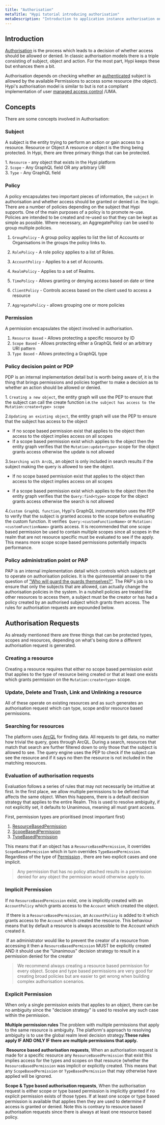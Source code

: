 ```yaml
---
title: "Authorisation"
metaTitle: "Hypi tutorial introducing authorisation"
metaDescription: "Introduction to application instance authorisation on the Hypi platform"
---
```


## Introduction
[Authorisation](https://en.wikipedia.org/wiki/Authorization) is the process which leads to a decision of whether access should be allowed or denied. In classic authorisation models there is a triple consisting of subject, object and action. For the most part, Hypi keeps these but enhances them a bit.

Authorisation depends on checking whether an [authenticated](https://en.wikipedia.org/wiki/Authentication) subject is allowed by the available Permissions to access some resource (the object). Hypi's authorisation model is similar to but is not a compliant implementation of user 
 [managed access control](https://en.wikipedia.org/wiki/User-Managed_Access) /UMA.
 
 ## Concepts
 There are some concepts involved in Authorisation:

### Subject
A subject is the entity trying to perform an action or gain access to a resource.
Resource or Object
A resource or object is the thing being protected. In Hypi, there are three primary things that can be protected.

​1. `Resource` - any object that exists in the Hypi platform  
​2. `Scope` - Any GraphQL field OR any arbitrary URI   
​3. `Type` - Any GraphQL field
 
 ### Policy
 A policy encapsulates two important pieces of information, the `subject` in authorisation and whether access should be granted or denied i.e. the logic. There are a number of policies depending on the subject that Hypi supports. One of the main purposes of a policy is to promote re-use. Policies are intended to be created and re-used so that they can be kept as simple as possible. Where necessary, an AggregatePolicy can be used to group multiple policies.
 
 1. `GroupPolicy` - A group policy applies to list the list of Accounts or Organisations in the groups the policy links to.
 
 1. `RolePolicy` - A role policy applies to a list of Roles.
 
 1. `AccountPolicy` - Applies to a set of Accounts.
 
 1. `RealmPolicy` - Applies to a set of Realms.
 
 1. `TimePolicy` - Allows granting or denying access based on date or time
 
 1. `ClientPolicy` - Controls access based on the client used to access a resource
 
 1. `AggregatePolicy` - allows grouping one or more policies

### ​Permission​
A permission encapsulates the object involved in authorisation.  
     
1. `‌​Resource Based` - Allows protecting a specific resource by ID  
1. `Scope Based` - Allows protecting either a GraphQL field or an arbitrary URI pattern  
1. `Type Based` - Allows protecting a GraphQL type

### Policy decision point or PDP
PDP is an internal implementation detail but is worth being aware of, it is the thing that brings permissions and policies together to make a decision as to whether an action should be allowed or denied.

‌1. `Creating a new object`, the entity graph will use the PEP to ensure that the subject can call the create function i.e.`the subject has access to the Mutation:create<type> scope`  

2.`Updating an existing object`, the entity graph will use the PEP to ensure that the subject has access to the object                                               
   * If no scope based permission exist that applies to the object then access to the object implies access on all scopes
   * If a scope based permission exist which applies to the object then the entity graph verifies that the `Mutation:update<type>` scope for the object grants access otherwise the update is not allowed
   
3.`Searching with ArcQL`, an object is only included in search results if the subject making the query is allowed to see the object.
   * If no scope based permission exist that applies to the object then access to the object implies access on all scopes

   * If a scope based permission exist which applies to the object then the entity graph verifies that the `Query:find<type>` scope for the object grants access otherwise the search is not allowed

4.`Custom GraphQL function`, Hypi's GraphQL instrumentation uses the PEP to verify that the subject is granted access to the scope before evaluating the custom function. It verifies` Query:<customFunctionName>` or `Mutation:<customFunctionName>` grants access. It is recommended that one scope based permission be used to contain multiple scopes since all scopes in the realm that are not resource specific must be evaluated to see if the apply. This means more scope scope based permissions potentially impacts performance.
 
### Policy administration point or PAP
PAP is an internal implementation detail which controls which subjects get to operate on authorisation policies. It is the quintessential answer to the question of ["Who will guard the guards themselves?"](https://en.wikipedia.org/wiki/Quis_custodiet_ipsos_custodes%3F). The PAP's job is to ensure that only the subjects that are allowed, can actually change the authorisation policies in the system. In a nutshell policies are treated like other resources to access them, a subject must be the creator or has had a policy created by an authorised subject which grants them access. The rules for authorisation requests are expounded below.
 
## Authorisation Requests
As already mentioned there are three things that can be protected types, scopes and resources, depending on what's being done a different authorisation request is generated.
 
### Creating a resource
Creating a resource requires that either no scope based permission exist that applies to the type of resource being created or that at least one exists which grants permission on the `Mutation:create<type>` scope.
 
### Update, Delete and Trash, Link and Unlinking a resource
All of these operate on existing resources and as such generates an authorisation request which can type, scope and/or resource based permissions.
 
### ‌Searching for resources
The platform uses [ArcQL](02-arcql.md) for finding data. All requests to get data, no matter how trivial the query, goes through ArcQL. During a search, resources that match that search are further filtered down to only those that the subject is allowed to see. The query engine uses the PEP to check if the subject can see the resource and if it says no then the resource is not included in the matching resources.
 
### Evaluation of authorisation requests
Evaluation follows a series of rules that may not necessarily be intuitive at first. In the first place, we allow multiple permissions to be defined that affects the same object. When this happens, there is a default decision strategy that applies to the entire Realm. This is used to resolve ambiguity, if not explicitly set, it defaults to Unanimous, meaning all must grant access.

First, permission types are prioritised (most important first)

1. [ResourceBasedPermission](./04-authorisation/01-permissions.md)   
2. [ScopeBasedPermission](./04-authorisation/01-permissions.md)     
3. [TypeBasedPermission](./04-authorisation/01-permissions.md)   

 
This means that if an object has a `ResourceBasedPermission`, it overrides `ScopeBasedPermission` which in turn overrides `TypeBasedPermission`.
Regardless of the type of [Permission](./04-authorisation/01-permissions.md) , there are two explicit cases and one implicit.

> Any permission that has no policy attached results in a permission denied for any object the permission would otherwise apply to.


### Implicit Permission
If no `ResourceBasedPermission` exist, one is implicitly created with an `AccountPolicy` which grants access to the `Account` which created the object.

‌
If there is a `ResourceBasedPermission`, an `AccountPolicy` is added to it which grants access to the `Account` which created the resource. This behaviour means that by default a resource is always accessible to the Account which created it.

‌
If an administrator would like to prevent the creator of a resource from accessing it then a `ResourceBasedPermission` MUST be explicitly created AND it should use the "Unanimous" decision strategy to result in a permission denied for the creator

> We recommend always creating a resource based permission for every object. Scope and type based permissions are very good for creating broad policies but are easier to get wrong when building complex authorisation scenarios.

 ### Explicit Permission
When only a single permission exists that applies to an object, there can be no ambiguity since the "decision strategy" is used to resolve any such case within the permission.

**Multiple permission rules** 
The problem with multiple permissions that apply to the same resource is ambiguity. The platform's approach to resolving ambiguity is to use the global realm level decision strategy.**These rules apply IF AND ONLY IF there are multiple permissions that apply.**

‌
**Resource based authorisation requests**,
When an authorisation request is made for a specific resource any `ResourceBasedPermission` that exist this implies access for the types and scopes on that resource (whether the `ResourceBasedPermission` was implicit or explicitly created. This means that any `ScopeBasedPermission` or `TypeBasedPermission` that may otherwise have applied will be ignored.

**Scope & Type based authorisation requests**,
When the authorisation request is either scope or type based permission is implicitly granted if no explicit permission exists of those types. If at least one scope or type based permission is available that applies then they are used to determine if access is granted or denied. Note this is contrary to resource based authorisation requests since there is always at least one resource based policy.
   ‌‌

